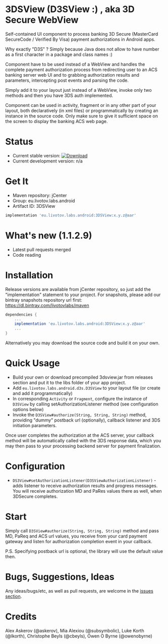 3DSView (D3SView :) , aka 3D Secure WebView
===========================================

Self-contained UI component to process banking 3D Secure (MasterCard SecureCode / Verified By Visa) payment 
authorizations in Android apps.

Why exactly "D3S" ? Simply because Java does not allow to have number as a first character in a package and class names :)

Component have to be used instead of a WebView and handles the complete payment authorization process from redirecting user to an ACS banking server web UI and to grabbing authorization results and parameters, intercepting post events and parsing the code. 

Simply add it to your layout just instead of a WebView, invoke only two methods and then you have 3DS auth implemented.

Component can be used in activity, fragment or in any other part of your layout, both declaratively (in xml files) or programmatically by creating an instance in the source code.  Only make sure to give it sufficient space on the screen to display the banking ACS web page. 

Status
======

- Current stable version: [ ![Download](https://api.bintray.com/packages/livotovlabs/maven/3DSView/images/download.svg) ](https://bintray.com/livotovlabs/maven/3DSView/_latestVersion)
- Current development version: n/a

Get It
===

- Maven repository: jCenter
- Group: eu.livotov.labs.android
- Artifact ID: 3DSView

```groovy
implementation 'eu.livotov.labs.android:3DSView:x.y.z@aar'

```

What's new (1.1.2.9)
==========
- Latest pull requests merged
- Code reading

Installation
============

Release versions are available from jCenter repository, so just add the "implementation" statement to your project. For snapshots, please
add our bintray snapshots repository url first: https://dl.bintray.com/livotovlabs/maven

```groovy
dependencies {
    ...
    implementation 'eu.livotov.labs.android:3DSView:x.y.z@aar'
    ...
}
```

Alternatively you may download the source code and build it on your own.


Quick Usage
===========

- Build your own or download precompiled 3dsview.jar from releases section and put it to the libs folder of your app project.
- Add `eu.livotov.labs.android.d3s.D3SView` to your layout file (or create and add it programmatically)
- In corresponding `Activity` or `Fragment`, configure the instance of `D3SView` by calling setAuthorizationListener method (see configuration options below)
- Invoke the `D3SView#authorize(String, String, String)` method, providing "dummy" postback url (optionally), callback listener and 3DS initiation parameters.

Once user completes the authorization at the ACS server, your callback method will be automatically called with the 3DS response data, which you may then pass to your processing backend server for payment finalization.

Configuration
=============

- `DS3View#setAuthorizationListener(D3SViewAuthorizationListener)` - adds listener to receive authorization results and
progress messages. You will receive authorization MD and PaRes values there as well, when 3DSecure completes.


Start
=====

Simply call `D3SView#authorize(String, String, String)` method and pass MD, PaReq and ACS url values, you receive from your card payment gateway and listen for authorization completion event in your callback. 

P.S. Specifying postback url is optional, the library will use the default value then.

Bugs, Suggestions, Ideas
========================
Any ideas/bugs/etc, as well as pull requests, are welcome in the [issues section](https://github.com/LivotovLabs/3DSView/issues).

Credits
=======
Alex Askerov (@askerov), Mia Alexiou (@subsymbolic), Luke Korth (@lkorth), Christophe Beyls (@cbeyls), Owen O Byrne (@owenobyrne)

